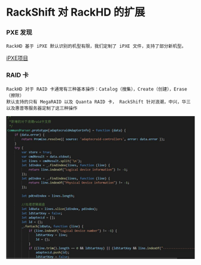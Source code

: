 # RackShift 对 RackHD 的扩展
### PXE 发现
    RackHD 基于 iPXE 默认识别的机型有限，我们定制了 iPXE 文件，支持了部分新机型。
   [iPXE项目](https://ipxe.org/docs)
### RAID 卡
    RackHD 对于 RAID 卡通常有三种基本操作：Catalog（搜集），Create（创建），Erase（擦除）
    默认支持的只有 MegaRAID 以及 Quanta RAID 卡， RackShift 针对浪潮，中兴，华三以及惠普等服务器定制了这三种操作
    
   ![runnob](./static/wizard/inspur_raid_code.jpg)
